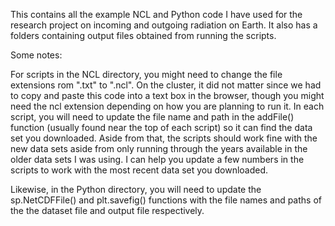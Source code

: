 This contains all the example NCL and Python code I have used for the research project on incoming and outgoing radiation on Earth. It also has a folders containing output files obtained from running the scripts.

Some notes:

For scripts in the NCL directory, you might need to change the file extensions rom ".txt" to ".ncl". On the cluster, it did not matter since we had to copy and paste this code into a text box in the browser, though you might need the ncl extension depending on how you are planning to run it. In each script, you will need to update the file name and path in the addFile() function (usually found near the top of each script) so it can find the data set you downloaded. Aside from that, the scripts should work fine with the new data sets aside from only running through the years available in the older data sets I was using. I can help you update a few numbers in the scripts to work with the most recent data set you downloaded.

Likewise, in the Python directory, you will need to update the sp.NetCDFFile() and plt.savefig() functions with the file names and paths of the the dataset file and output file respectively.
